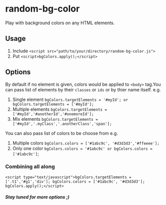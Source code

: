 # random-bg-color
Play with background colors on any HTML elements.
## Usage
1. Include `<script src="path/to/your/directory/random-bg-color.js">`
2. Put `<script>bgColors.apply();</script>`

## Options
By default if no element is given, colors would be applied to `<body>` tag.You can pass list of elements by their `classes` or `ids` or by thier name itself.
e.g.

1. Single element `bgColors.targetElements = '#myId'; or bgColors.targetElements = ['#myId'];`
2. Multiple elements `bgColors.targetElements = ['#myId','#anotherId','#onemoreId'];`
3. Mix elements `bgColors.targetElements = ['#myId','.myClass','.anotherClass','span'];`

You can also pass list of colors to be choose from
e.g.

1. Multiple colors `bgColors.colors = ['#1abc9c', '#d3d3d3','#ffeeee'];`
2. Only one color `bgColors.colors = '#1abc9c' or bgColors.colors = ['#1abc9c']`;

### Combining all along 
`<script type="text/javascript">bgColors.targetElements = ['.t1','#g1','div'];
bgColors.colors = ['#1abc9c', '#d3d3d3'];
bgColors.apply();</script>`

##### Stay tuned for more options ;)





